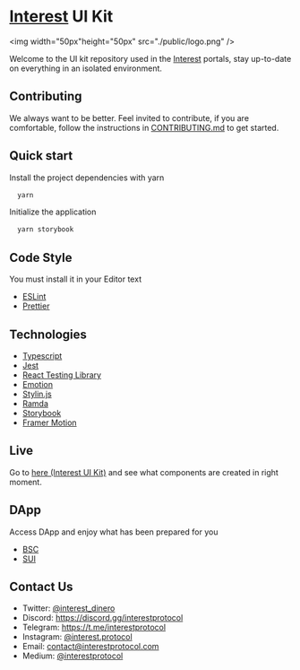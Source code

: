 # [Interest](https://www.interestprotocol.com/) UI Kit

<img width="50px"height="50px" src="./public/logo.png" />

Welcome to the UI kit repository used in the [Interest](https://www.interestprotocol.com/) portals, stay up-to-date on everything in an isolated environment.

## Contributing

We always want to be better.
Feel invited to contribute, if you are comfortable, follow the instructions in [CONTRIBUTING.md](./CONTRIBUTING.md) to get started.

## Quick start

Install the project dependencies with yarn

  ```bash
    yarn
  ```

Initialize the application

  ```bash
    yarn storybook
  ```

## Code Style

You must install it in your Editor text

- [ESLint](https://marketplace.visualstudio.com/items?itemName=dbaeumer.vscode-eslint)
- [Prettier](https://marketplace.visualstudio.com/items?itemName=esbenp.prettier-vscode)

## Technologies

- [Typescript](https://typescriptlang.org)
- [Jest](https://jestjs.io/)
- [React Testing Library](https://testing-library.com/)
- [Emotion](https://emotion.sh/docs/introduction)
- [Stylin.js](https://www.npmjs.com/package/@stylin.js/react)
- [Ramda](https://ramdajs.com/)
- [Storybook](https://github.com/storybookjs/storybook/tree/main)
- [Framer Motion](https://www.framer.com/motion/)

## Live

Go to [here (Interest UI Kit)](https://interest-ui.netlify.app/) and see what components are created in right moment.

## DApp

Access DApp and enjoy what has been prepared for you

- [BSC](https://www.interestprotocol.com/dapp/dex)
- [SUI](https://sui.interestprotocol.com/dapp/dex)

## Contact Us

- Twitter: [@interest_dinero](https://twitter.com/interest_dinero)
- Discord: <https://discord.gg/interestprotocol>
- Telegram: <https://t.me/interestprotocol>
- Instagram: [@interest.protocol](https://www.instagram.com/interest.protocol/)
- Email: [contact@interestprotocol.com](mailto:contact@interestprotocol.com)
- Medium: [@interestprotocol](https://medium.com/@interestprotocol)
